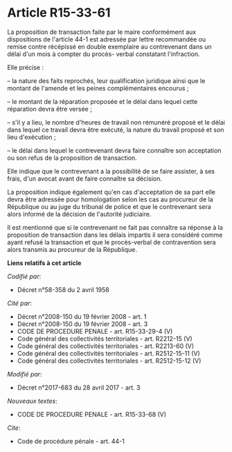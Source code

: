 # Article R15-33-61

La proposition de transaction faite par le maire conformément aux dispositions de l'article 44-1 est adressée par lettre
recommandée ou remise contre récépissé en double exemplaire au contrevenant dans un délai d'un mois à compter du procès-
verbal constatant l'infraction. 

Elle précise : 

– la nature des faits reprochés, leur qualification juridique ainsi que le montant de l'amende et les peines complémentaires
encourus ; 

– le montant de la réparation proposée et le délai dans lequel cette réparation devra être versée ; 

– s'il y a lieu, le nombre d'heures de travail non rémunéré proposé et le délai dans lequel ce travail devra être exécuté, la
nature du travail proposé et son lieu d'exécution ; 

– le délai dans lequel le contrevenant devra faire connaître son acceptation ou son refus de la proposition de transaction. 

Elle indique que le contrevenant a la possibilité de se faire assister, à ses frais, d'un avocat avant de faire connaître sa
décision. 

La proposition indique également qu'en cas d'acceptation de sa part elle devra être adressée pour homologation selon les cas
au procureur de la République ou au juge du tribunal de police et que le contrevenant sera alors informé de la décision de
l'autorité judiciaire. 

Il est mentionné que si le contrevenant ne fait pas connaître sa réponse à la proposition de transaction dans les délais
impartis il sera considéré comme ayant refusé la transaction et que le procès-verbal de contravention sera alors transmis au
procureur de la République.

**Liens relatifs à cet article**

_Codifié par_:

  - Décret n°58-358 du 2 avril 1958

_Cité par_:

  - Décret n°2008-150 du 19 février 2008 - art. 1
  - Décret n°2008-150 du 19 février 2008 - art. 3
  - CODE DE PROCEDURE PENALE - art. R15-33-29-4 (V)
  - Code général des collectivités territoriales - art. R2212-15 (V)
  - Code général des collectivités territoriales - art. R2213-60 (V)
  - Code général des collectivités territoriales - art. R2512-15-11 (V)
  - Code général des collectivités territoriales - art. R2512-15-12 (V)

_Modifié par_:

  - Décret n°2017-683 du 28 avril 2017 - art. 3

_Nouveaux textes_:

  - CODE DE PROCEDURE PENALE - art. R15-33-68 (V)

_Cite_:

  - Code de procédure pénale - art. 44-1
